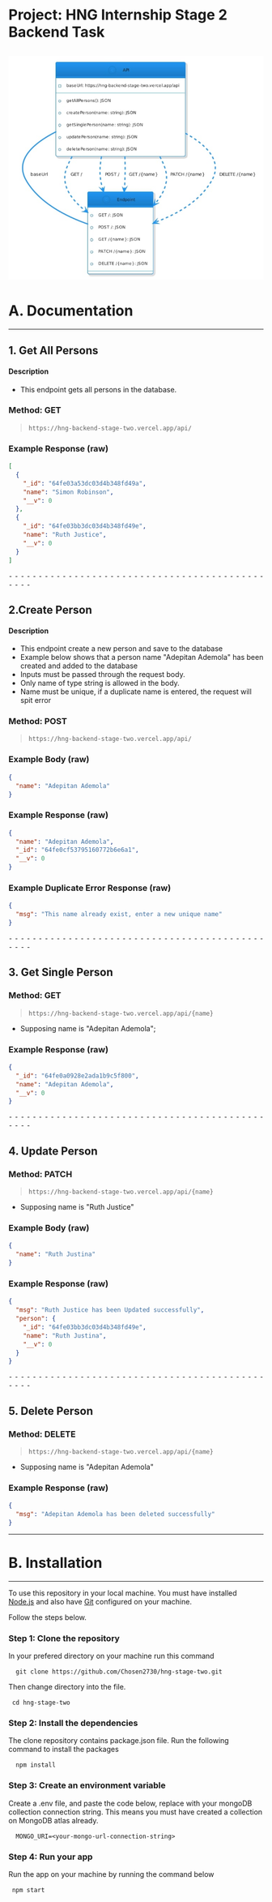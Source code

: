 # Project: HNG Internship Stage 2 Backend Task

## [![Build Status](https://raw.githubusercontent.com/Chosen2730/hng-stage-two/main/UML/uml.jpg)](https://raw.githubusercontent.com/Chosen2730/hng-stage-two/main/UML/uml.jpg)

# A. Documentation

---

## 1. Get All Persons

#### Description

- This endpoint gets all persons in the database.

### Method: GET

> ```
> https://hng-backend-stage-two.vercel.app/api/
> ```

### Example Response (**raw**)

```json
[
  {
    "_id": "64fe03a53dc03d4b348fd49a",
    "name": "Simon Robinson",
    "__v": 0
  },
  {
    "_id": "64fe03bb3dc03d4b348fd49e",
    "name": "Ruth Justice",
    "__v": 0
  }
]
```

⁃ ⁃ ⁃ ⁃ ⁃ ⁃ ⁃ ⁃ ⁃ ⁃ ⁃ ⁃ ⁃ ⁃ ⁃ ⁃ ⁃ ⁃ ⁃ ⁃ ⁃ ⁃ ⁃ ⁃ ⁃ ⁃ ⁃ ⁃ ⁃ ⁃ ⁃ ⁃ ⁃ ⁃ ⁃ ⁃ ⁃ ⁃ ⁃ ⁃ ⁃ ⁃ ⁃ ⁃ ⁃ ⁃ ⁃

## 2.Create Person

#### Description

- This endpoint create a new person and save to the database
- Example below shows that a person name "Adepitan Ademola" has been created and added to the database
- Inputs must be passed through the request body.
- Only name of type string is allowed in the body.
- Name must be unique, if a duplicate name is entered, the request will spit error

### Method: POST

> ```
> https://hng-backend-stage-two.vercel.app/api/
> ```

### Example Body (**raw**)

```json
{
  "name": "Adepitan Ademola"
}
```

### Example Response (**raw**)

```json
{
  "name": "Adepitan Ademola",
  "_id": "64fe0cf53795160772b6e6a1",
  "__v": 0
}
```

### Example Duplicate Error Response (**raw**)

```json
{
  "msg": "This name already exist, enter a new unique name"
}
```

⁃ ⁃ ⁃ ⁃ ⁃ ⁃ ⁃ ⁃ ⁃ ⁃ ⁃ ⁃ ⁃ ⁃ ⁃ ⁃ ⁃ ⁃ ⁃ ⁃ ⁃ ⁃ ⁃ ⁃ ⁃ ⁃ ⁃ ⁃ ⁃ ⁃ ⁃ ⁃ ⁃ ⁃ ⁃ ⁃ ⁃ ⁃ ⁃ ⁃ ⁃ ⁃ ⁃ ⁃ ⁃ ⁃ ⁃

## 3. Get Single Person

### Method: GET

> ```
> https://hng-backend-stage-two.vercel.app/api/{name}
> ```

- Supposing name is "Adepitan Ademola";

### Example Response (**raw**)

```json
{
  "_id": "64fe0a0928e2ada1b9c5f800",
  "name": "Adepitan Ademola",
  "__v": 0
}
```

⁃ ⁃ ⁃ ⁃ ⁃ ⁃ ⁃ ⁃ ⁃ ⁃ ⁃ ⁃ ⁃ ⁃ ⁃ ⁃ ⁃ ⁃ ⁃ ⁃ ⁃ ⁃ ⁃ ⁃ ⁃ ⁃ ⁃ ⁃ ⁃ ⁃ ⁃ ⁃ ⁃ ⁃ ⁃ ⁃ ⁃ ⁃ ⁃ ⁃ ⁃ ⁃ ⁃ ⁃ ⁃ ⁃ ⁃

## 4. Update Person

### Method: PATCH

> ```
> https://hng-backend-stage-two.vercel.app/api/{name}
> ```

- Supposing name is "Ruth Justice"

### Example Body (**raw**)

```json
{
  "name": "Ruth Justina"
}
```

### Example Response (**raw**)

```json
{
  "msg": "Ruth Justice has been Updated successfully",
  "person": {
    "_id": "64fe03bb3dc03d4b348fd49e",
    "name": "Ruth Justina",
    "__v": 0
  }
}
```

⁃ ⁃ ⁃ ⁃ ⁃ ⁃ ⁃ ⁃ ⁃ ⁃ ⁃ ⁃ ⁃ ⁃ ⁃ ⁃ ⁃ ⁃ ⁃ ⁃ ⁃ ⁃ ⁃ ⁃ ⁃ ⁃ ⁃ ⁃ ⁃ ⁃ ⁃ ⁃ ⁃ ⁃ ⁃ ⁃ ⁃ ⁃ ⁃ ⁃ ⁃ ⁃ ⁃ ⁃ ⁃ ⁃ ⁃

## 5. Delete Person

### Method: DELETE

> ```
> https://hng-backend-stage-two.vercel.app/api/{name}
> ```

- Supposing name is "Adepitan Ademola"

### Example Response (**raw**)

```json
{
  "msg": "Adepitan Ademola has been deleted successfully"
}
```

---

# B. Installation

---

To use this repository in your local machine. You must have installed [Node.js](https://nodejs.org/) and also have [Git](https://git-scm.com/) configured on your machine.

Follow the steps below.

### Step 1: Clone the repository

In your prefered directory on your machine run this command

```
  git clone https://github.com/Chosen2730/hng-stage-two.git
```

Then change directory into the file.

```
 cd hng-stage-two
```

### Step 2: Install the dependencies

The clone repository contains package.json file. Run the following command to install the packages

```
  npm install
```

### Step 3: Create an environment variable

Create a .env file, and paste the code below, replace <your-mongo-url-connection-string> with your mongoDB collection connection string. This means you must have created a collection on MongoDB atlas already.

```
  MONGO_URI=<your-mongo-url-connection-string>
```

### Step 4: Run your app

Run the app on your machine by running the command below

```
 npm start
```
